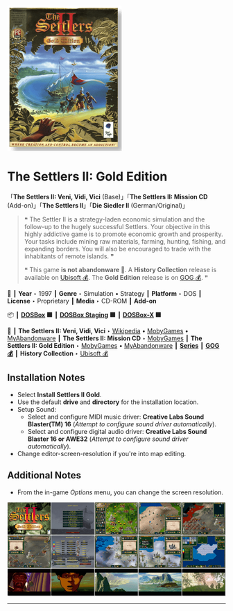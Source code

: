 ![](Thumbnail.png "application-thumbnail")

# The Settlers II: Gold Edition

「**The Settlers II: Veni, Vidi, Vici** (Base)」「**The Settlers II: Mission CD** (Add-on)」「**The Settlers II**」「**Die Siedler II** (German/Original)」

> ❝ The Settler II is a strategy-laden economic simulation and the follow-up to the hugely successful Settlers. Your objective in this highly addictive game is to promote economic growth and prosperity. Your tasks include mining raw materials, farming, hunting, fishing, and expanding borders. You will also be encouraged to trade with the inhabitants of remote islands. ❞
>
> ❝ This game **is not abandonware 🚫**. A **History Collection** release is available on [Ubisoft 💰](https://www.ubisoft.com/en-gb/game/the-settlers/history-collection). The **Gold Edition** release is on [GOG 💰](https://www.gog.com/en/game/the_settlers_2_gold_edition). ❞
>

📌 ┃ **Year** ‣ 1997 ┃ **Genre** ‣ Simulation • Strategy ┃ **Platform** ‣ DOS ┃ **License** ‣ Proprietary ┃ **Media** ‣ CD-ROM ┃ **Add-on** 

📦 ┃ **[DOSBox](https://www.dosbox.com/) 🟩** ┃ **[DOSBox Staging](https://dosbox-staging.github.io/) 🟩** ┃ **[DOSBox-X](https://dosbox-x.com/) 🟩** 

📎 ┃ **The Settlers II: Veni, Vidi, Vici** ‣ [Wikipedia](https://en.wikipedia.org/wiki/The_Settlers_II) • [MobyGames](https://www.mobygames.com/game/598/the-settlers-ii-veni-vidi-vici/) • [MyAbandonware](https://www.myabandonware.com/game/the-settlers-ii-veni-vidi-vici-3pv) ┃ **The Settlers II: Mission CD** ‣ [MobyGames](https://www.mobygames.com/game/23070/the-settlers-ii-mission-cd/) ┃ **The Settlers II: Gold Edition** ‣ [MobyGames](https://www.mobygames.com/game/20461/the-settlers-ii-gold-edition/) • [MyAbandonware](https://www.myabandonware.com/game/the-settlers-ii-gold-edition-2ag) ┃ **[Series](https://en.wikipedia.org/wiki/The_Settlers)** ┃ **[GOG 💰](https://www.gog.com/en/game/the_settlers_2_gold_edition)** ┃ **History Collection** ‣ [Ubisoft 💰](https://www.ubisoft.com/en-gb/game/the-settlers/history-collection) 

## Installation Notes
- Select **Install Settlers II Gold**.
- Use the default **drive** and **directory** for the installation location.
- Setup Sound:
  - Select and configure MIDI music driver: **Creative Labs Sound Blaster(TM) 16** (*Attempt to configure sound driver automatically*).
  - Select and configure digital audio driver: **Creative Labs Sound Blaster 16 or AWE32** (*Attempt to configure sound driver automatically*).
- Change editor-screen-resolution if you're into map editing.

## Additional Notes
- From the in-game *Options* menu, you can change the screen resolution.

![](Montage.png "The Settlers II: Gold Edition")

---

